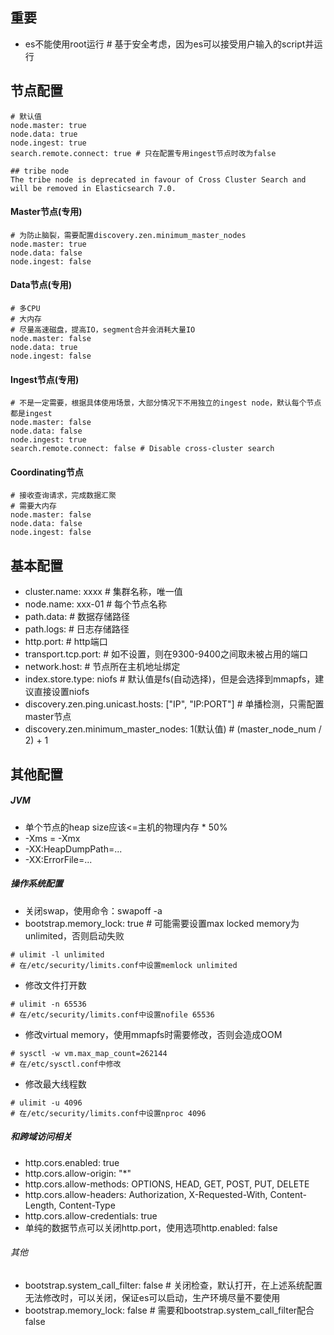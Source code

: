 ## 重要
- es不能使用root运行  # 基于安全考虑，因为es可以接受用户输入的script并运行

## 节点配置
```
# 默认值
node.master: true
node.data: true
node.ingest: true
search.remote.connect: true # 只在配置专用ingest节点时改为false

## tribe node
The tribe node is deprecated in favour of Cross Cluster Search and will be removed in Elasticsearch 7.0.
```
#### Master节点(专用)
```
# 为防止脑裂，需要配置discovery.zen.minimum_master_nodes
node.master: true
node.data: false
node.ingest: false
```
#### Data节点(专用)
```
# 多CPU
# 大内存
# 尽量高速磁盘，提高IO，segment合并会消耗大量IO
node.master: false
node.data: true
node.ingest: false
```
#### Ingest节点(专用)
```
# 不是一定需要，根据具体使用场景，大部分情况下不用独立的ingest node，默认每个节点都是ingest
node.master: false
node.data: false
node.ingest: true
search.remote.connect: false # Disable cross-cluster search
```
#### Coordinating节点
```
# 接收查询请求，完成数据汇聚
# 需要大内存
node.master: false
node.data: false
node.ingest: false
```

## 基本配置
- cluster.name: xxxx # 集群名称，唯一值
- node.name: xxx-01 # 每个节点名称
- path.data: # 数据存储路径
- path.logs: # 日志存储路径
- http.port: # http端口
- transport.tcp.port: # 如不设置，则在9300-9400之间取未被占用的端口
- network.host: # 节点所在主机地址绑定
- index.store.type: niofs # 默认值是fs(自动选择)，但是会选择到mmapfs，建议直接设置niofs
- discovery.zen.ping.unicast.hosts: ["IP", "IP:PORT"] # 单播检测，只需配置master节点
- discovery.zen.minimum_master_nodes: 1(默认值) # (master_node_num / 2) + 1


## 其他配置
##### JVM 
- 单个节点的heap size应该<=主机的物理内存 * 50%
- -Xms = -Xmx
- -XX:HeapDumpPath=...
- -XX:ErrorFile=...

##### 操作系统配置
- 关闭swap，使用命令：swapoff -a
- bootstrap.memory_lock: true # 可能需要设置max locked memory为unlimited，否则启动失败
```
# ulimit -l unlimited
# 在/etc/security/limits.conf中设置memlock unlimited
```
- 修改文件打开数
```
# ulimit -n 65536
# 在/etc/security/limits.conf中设置nofile 65536
```
- 修改virtual memory，使用mmapfs时需要修改，否则会造成OOM
```
# sysctl -w vm.max_map_count=262144
# 在/etc/sysctl.conf中修改
```
- 修改最大线程数
```
# ulimit -u 4096
# 在/etc/security/limits.conf中设置nproc 4096
```

##### 和跨域访问相关
- http.cors.enabled: true
- http.cors.allow-origin: "*"
- http.cors.allow-methods: OPTIONS, HEAD, GET, POST, PUT, DELETE
- http.cors.allow-headers: Authorization, X-Requested-With, Content-Length, Content-Type
- http.cors.allow-credentials: true
- 单纯的数据节点可以关闭http.port，使用选项http.enabled: false


###### 其他
- bootstrap.system_call_filter: false # 关闭检查，默认打开，在上述系统配置无法修改时，可以关闭，保证es可以启动，生产环境尽量不要使用
- bootstrap.memory_lock: false # 需要和bootstrap.system_call_filter配合false
